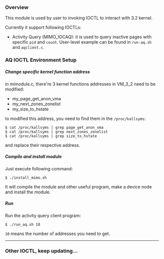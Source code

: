 ### Overview

This module is used by user to invoking IOCTL to interact with 3.2 kernel.

Currently it support following IOCTLs:

* Activity Query (MIMO\_IOCAQ): it is used to query inactive pages with specific `pid` and `count`. User-level example can be found in `run-aq.sh` and `aqclient.c`.


### AQ IOCTL Environment Setup

##### Change specific kernel function address

in mimodule.c, there're 3 kernel functions addresses in VM\_3\_2 need to be modified:

* my\_page\_get\_anon\_vma
* my\_next\_zones\_zonelist
* my\_size\_to\_hstate

to modified this address, you need to find them in the `/proc/kallsyms`:

    $ cat /proc/kallsyms | grep page_get_anon_vma
    $ cat /proc/kallsyms | grep next_zones_zonelist
    $ cat /proc/kallsyms | grep size_to_hstate

and replace their respective address.

##### Compile and install module

Just execute following command:

    $ ./install_mimo.sh

It will compile the module and other useful program, make a device node and install the module.

##### Run

Run the activity query client program:

    $ ./run_aq.sh 10

`10` means the number of addresses you need to get.

------

### Other IOCTL, keep updating...
